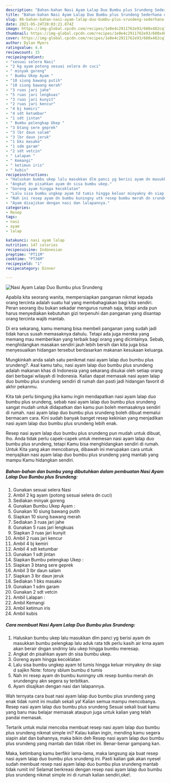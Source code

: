 ```yaml
---
description: "Bahan-bahan Nasi Ayam Lalap Duo Bumbu plus Srundeng Sederhana dan Mudah Dibuat"
title: "Bahan-bahan Nasi Ayam Lalap Duo Bumbu plus Srundeng Sederhana dan Mudah Dibuat"
slug: 86-bahan-bahan-nasi-ayam-lalap-duo-bumbu-plus-srundeng-sederhana-dan-mudah-dibuat
date: 2021-05-24T20:03:21.874Z
image: https://img-global.cpcdn.com/recipes/1e0e4c2911762e93/680x482cq70/nasi-ayam-lalap-duo-bumbu-plus-srundeng-foto-resep-utama.jpg
thumbnail: https://img-global.cpcdn.com/recipes/1e0e4c2911762e93/680x482cq70/nasi-ayam-lalap-duo-bumbu-plus-srundeng-foto-resep-utama.jpg
cover: https://img-global.cpcdn.com/recipes/1e0e4c2911762e93/680x482cq70/nasi-ayam-lalap-duo-bumbu-plus-srundeng-foto-resep-utama.jpg
author: Dylan Myers
ratingvalue: 4.4
reviewcount: 15
recipeingredient:
- "sesuai selera Nasi"
- "2 kg ayam potong sesuai selera dn cuci"
- " minyak goreng"
- " Bumbu Ukep Ayam "
- "10 siung bawang putih"
- "10 siung bawang merah"
- "3 ruas jari jahe"
- "5 ruas jari lengkuas"
- "3 ruas jari kunyit"
- "2 ruas jari kencur"
- "4 bj kemiri"
- "4 sdt ketumbar"
- "1 sdt jintan"
- " Bumbu pelengkap Ukep "
- "3 btang sere geprek"
- "3 lbr daun salam"
- "3 lbr daun jeruk"
- "1 bks masako"
- "1 sdm garam"
- "2 sdt vetcin"
- " Lalapan "
- " Kemangi"
- " ketimun iris"
- " kubis"
recipeinstructions:
- "Haluskan bumbu ukep lalu masukkan dlm panci yg berisi ayam dn masukkan bumbu pelengkap lalu aduk rata tdk perlu kasih air krna ayam akan berair dngan sndriny lalu ukep hingga bumbu meresap."
- "Angkat dn pisahkan ayam dn sisa bumbu ukep."
- "Goreng ayam hingga kecoklatan"
- "Lalu sisa bumbu ungkep ayam td tumis hingga keluar minyakny dn siap d sajikn Note: fotony sblum bumbu d tumis"
- "Nah ini resep ayam dn bumbu kuningny utk resep bumbu merah dn srundengny akn segera sy terbitkan."
- "Ayam disajikan dengan nasi dan lalapannya."
categories:
- Resep
tags:
- nasi
- ayam
- lalap

katakunci: nasi ayam lalap 
nutrition: 147 calories
recipecuisine: Indonesian
preptime: "PT11M"
cooktime: "PT36M"
recipeyield: "1"
recipecategory: Dinner

---
```



![Nasi Ayam Lalap Duo Bumbu plus Srundeng](https://img-global.cpcdn.com/recipes/1e0e4c2911762e93/680x482cq70/nasi-ayam-lalap-duo-bumbu-plus-srundeng-foto-resep-utama.jpg)

Apabila kita seorang wanita, mempersiapkan panganan nikmat kepada orang tercinta adalah suatu hal yang membahagiakan bagi kita sendiri. Peran seorang ibu bukan sekadar mengurus rumah saja, tetapi anda pun harus menyediakan kebutuhan gizi terpenuhi dan panganan yang disantap orang tercinta wajib mantab.

Di era  sekarang, kamu memang bisa membeli panganan yang sudah jadi tidak harus susah memasaknya dahulu. Tetapi ada juga mereka yang memang mau memberikan yang terbaik bagi orang yang dicintainya. Sebab, menghidangkan masakan sendiri jauh lebih bersih dan kita juga bisa menyesuaikan hidangan tersebut berdasarkan makanan kesukaan keluarga. 



Mungkinkah anda salah satu penikmat nasi ayam lalap duo bumbu plus srundeng?. Asal kamu tahu, nasi ayam lalap duo bumbu plus srundeng adalah makanan khas di Indonesia yang sekarang disukai oleh setiap orang dari berbagai wilayah di Indonesia. Kalian dapat memasak nasi ayam lalap duo bumbu plus srundeng sendiri di rumah dan pasti jadi hidangan favorit di akhir pekanmu.

Kita tak perlu bingung jika kamu ingin mendapatkan nasi ayam lalap duo bumbu plus srundeng, sebab nasi ayam lalap duo bumbu plus srundeng sangat mudah untuk didapatkan dan kamu pun boleh memasaknya sendiri di rumah. nasi ayam lalap duo bumbu plus srundeng boleh dibuat memalui bermacam cara. Kini sudah banyak banget resep kekinian yang menjadikan nasi ayam lalap duo bumbu plus srundeng lebih enak.

Resep nasi ayam lalap duo bumbu plus srundeng pun mudah untuk dibuat, lho. Anda tidak perlu capek-capek untuk memesan nasi ayam lalap duo bumbu plus srundeng, tetapi Kamu bisa menghidangkan sendiri di rumah. Untuk Kita yang akan mencobanya, dibawah ini merupakan cara untuk menyajikan nasi ayam lalap duo bumbu plus srundeng yang mantab yang mampu Kamu hidangkan sendiri.

<!--inarticleads1-->

##### Bahan-bahan dan bumbu yang dibutuhkan dalam pembuatan Nasi Ayam Lalap Duo Bumbu plus Srundeng:

1. Gunakan sesuai selera Nasi
1. Ambil 2 kg ayam (potong sesuai selera dn cuci)
1. Sediakan  minyak goreng
1. Gunakan  Bumbu Ukep Ayam :
1. Gunakan 10 siung bawang putih
1. Siapkan 10 siung bawang merah
1. Sediakan 3 ruas jari jahe
1. Gunakan 5 ruas jari lengkuas
1. Siapkan 3 ruas jari kunyit
1. Ambil 2 ruas jari kencur
1. Ambil 4 bj kemiri
1. Ambil 4 sdt ketumbar
1. Gunakan 1 sdt jintan
1. Siapkan  Bumbu pelengkap Ukep :
1. Siapkan 3 btang sere geprek
1. Ambil 3 lbr daun salam
1. Siapkan 3 lbr daun jeruk
1. Sediakan 1 bks masako
1. Gunakan 1 sdm garam
1. Gunakan 2 sdt vetcin
1. Ambil  Lalapan :
1. Ambil  Kemangi
1. Ambil  ketimun iris
1. Ambil  kubis




<!--inarticleads2-->

##### Cara membuat Nasi Ayam Lalap Duo Bumbu plus Srundeng:

1. Haluskan bumbu ukep lalu masukkan dlm panci yg berisi ayam dn masukkan bumbu pelengkap lalu aduk rata tdk perlu kasih air krna ayam akan berair dngan sndriny lalu ukep hingga bumbu meresap.
1. Angkat dn pisahkan ayam dn sisa bumbu ukep.
1. Goreng ayam hingga kecoklatan
1. Lalu sisa bumbu ungkep ayam td tumis hingga keluar minyakny dn siap d sajikn Note: fotony sblum bumbu d tumis
1. Nah ini resep ayam dn bumbu kuningny utk resep bumbu merah dn srundengny akn segera sy terbitkan.
1. Ayam disajikan dengan nasi dan lalapannya.




Wah ternyata cara buat nasi ayam lalap duo bumbu plus srundeng yang enak tidak rumit ini mudah sekali ya! Kalian semua mampu mencobanya. Resep nasi ayam lalap duo bumbu plus srundeng Sesuai sekali buat kamu yang baru mau belajar memasak ataupun juga untuk kalian yang telah pandai memasak.

Tertarik untuk mulai mencoba membuat resep nasi ayam lalap duo bumbu plus srundeng nikmat simple ini? Kalau kalian ingin, mending kamu segera siapin alat dan bahannya, maka bikin deh Resep nasi ayam lalap duo bumbu plus srundeng yang mantab dan tidak ribet ini. Benar-benar gampang kan. 

Maka, ketimbang kamu berfikir lama-lama, maka langsung aja buat resep nasi ayam lalap duo bumbu plus srundeng ini. Pasti kalian gak akan nyesel sudah membuat resep nasi ayam lalap duo bumbu plus srundeng mantab tidak rumit ini! Selamat berkreasi dengan resep nasi ayam lalap duo bumbu plus srundeng nikmat simple ini di rumah kalian sendiri,oke!.

